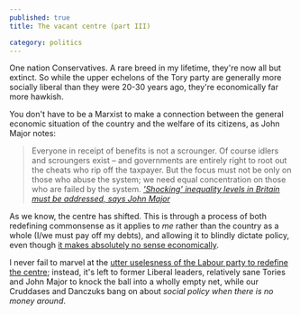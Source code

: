 ```yaml
---
published: true
title: The vacant centre (part III)

category: politics
---
```



One nation Conservatives. A rare breed in my lifetime, they're now all but extinct. So while the upper echelons of the Tory party are generally more socially liberal than they were 20-30 years ago, they're economically far more hawkish.

You don't have to be a Marxist to make a connection between the general economic situation of the country and the welfare of its citizens, as John Major notes:

> Everyone in receipt of benefits is not a scrounger. Of course idlers and scroungers exist – and governments are entirely right to root out the cheats who rip off the taxpayer. But the focus must not be only on those who abuse the system; we need equal concentration on those who are failed by the system. <cite>['Shocking' inequality levels in Britain must be addressed, says John Major](http://www.theguardian.com/politics/2015/nov/11/john-major-blasts-shocking-inequality-levels-in-britain)</cite>

As we know, the centre has shifted. This is through a process of both redefining commonsense as it applies to _me_ rather than the country as a whole (I/we must pay off my debts), and allowing it to blindly dictate policy, even though [it makes absolutely no sense economically](http://mainlymacro.blogspot.co.uk/2015/11/where-would-you-get-money-from.html).

I never fail to marvel at the [utter uselesness of the Labour party to redefine the centre](http://www.nobulbs.com/not-found-it-yet/); instead, it's left to former Liberal leaders, relatively sane Tories and John Major to knock the ball into a wholly empty net, while our Cruddases and Danczuks bang on about _social policy when there is no money around_.
